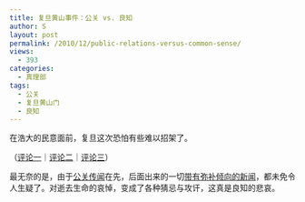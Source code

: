 ```yaml
---
title: 复旦黄山事件：公关 vs. 良知
author: S
layout: post
permalink: /2010/12/public-relations-versus-common-sense/
views:
  - 393
categories:
  - 真理部
tags:
  - 公关
  - 复旦黄山门
  - 良知
---
```

在浩大的民意面前，复旦这次恐怕有些难以招架了。

（<a href="http://comment.news.163.com/news_shehui7_bbs/6O3UHRGU00011229.html" target="_blank">评论一</a>｜<a href="http://comment.news.163.com/news_shehui7_bbs/6O5AHN2V00011229.html" target="_blank">评论二</a>｜<a href="http://comment5.news.qq.com/comment.htm?site=news&id=27171734" target="_blank">评论三</a>）

最无奈的是，由于<a href="http://news.sohu.com/20101216/n278324979.shtml" target="_blank">公关传闻</a>在先，后面出来的一切<a href="http://news.qq.com/a/20101218/000446.htm" target="_blank">带有弥补倾向的新闻</a>，都未免令人生疑了。对逝去生命的哀悼，变成了各种猜忌与攻讦，这真是良知的悲哀。